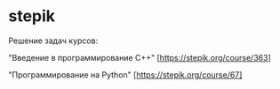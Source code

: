 # stepik
Решение задач курсов:

"Введение в программирование С++" [https://stepik.org/course/363]

"Программирование на Python" [https://stepik.org/course/67]
